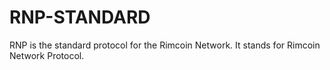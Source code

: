 # RNP-STANDARD
RNP is the standard protocol for the Rimcoin Network. It stands for Rimcoin Network Protocol. 
